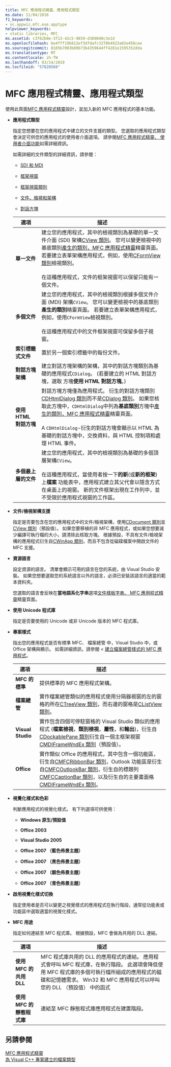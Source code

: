 ```yaml
---
title: MFC 應用程式精靈、應用程式類型
ms.date: 11/04/2016
f1_keywords:
- vc.appwiz.mfc.exe.apptype
helpviewer_keywords:
- static libraries, MFC
ms.assetid: c3f62b0e-3f13-42c5-9859-d3890d0c3e1d
ms.openlocfilehash: be4fff19b812ef3dfdafc3270b4923a02e456cee
ms.sourcegitcommit: 8105b7003b89b73b4359644ff4281e1595352dda
ms.translationtype: MT
ms.contentlocale: zh-TW
ms.lasthandoff: 03/14/2019
ms.locfileid: "57820568"
---
```

# <a name="application-type-mfc-application-wizard"></a>MFC 應用程式精靈、應用程式類型

使用此頁面[MFC 應用程式精靈](../../mfc/reference/mfc-application-wizard.md)設計，並加入新的 MFC 應用程式的基本功能。

- **應用程式類型**

  指定您想要在您的應用程式中建立的文件支援的類型。 您選取的應用程式類型會決定可供您的應用程式的使用者介面選項。 請參閱[MFC 應用程式精靈、 使用者介面功能](../../mfc/reference/user-interface-features-mfc-application-wizard.md)如需詳細資訊。

   如需詳細的文件類型的詳細資訊，請參閱：

  - [SDI 和 MDI](../../mfc/sdi-and-mdi.md)

  - [框架視窗](../../mfc/frame-windows.md)

  - [框架視窗類別](../../mfc/frame-window-classes.md)

  - [文件、檢視和架構](../../mfc/documents-views-and-the-framework.md)

  - [對話方塊](../../mfc/dialog-boxes.md)

  |選項|描述|
  |------------|-----------------|
  |**單一文件**|建立您的應用程式，其中的檢視類別為基礎的單一文件介面 (SDI) 架構[CView 類別](../../mfc/reference/cview-class.md)。 您可以變更檢視中的基底類別[產生的類別，MFC 應用程式精靈](../../mfc/reference/generated-classes-mfc-application-wizard.md)精靈頁面。 若要建立表單架構應用程式，例如，使用[CFormView 類別](../../mfc/reference/cformview-class.md)檢視類別。<br /><br /> 在這種應用程式，文件的框架視窗可以保留只能有一個文件。|
  |**多個文件**|建立您的應用程式，其中的檢視類別根據多個文件介面 (MDI) 架構`CView`。 您可以變更檢視中的基底類別**產生的類別**精靈頁面。 若要建立表單架構應用程式，例如，使用`CFormView`檢視類別。<br /><br /> 在這種應用程式中的文件框架視窗可保留多個子視窗。|
  |**索引標籤式文件**|置於另一個索引標籤中的每份文件。|
  |**對話方塊架構**|建立對話方塊架構的架構，其中的對話方塊類別為基礎的應用程式`CDialog`。 (若要建立的 HTML 對話方塊，選取 方塊**使用 HTML 對話方塊**。)|
  |**使用 HTML 對話方塊**|對話方塊方塊僅為應用程式。 衍生的對話方塊類別[CDHtmlDialog 類別](../../mfc/reference/cdhtmldialog-class.md)而不是[CDialog 類別](../../mfc/reference/cdialog-class.md)。 如果您核取此方塊中，`CDHtmlDialog`中列為**基底類別**方塊中[產生的類別，MFC 應用程式精靈](../../mfc/reference/generated-classes-mfc-application-wizard.md)精靈頁面。<br /><br /> A `CDHtmlDialog`-衍生的對話方塊會顯示以 HTML 為基礎的對話方塊中，交換資料，與 HTML 控制項和處理 HTML 事件。|
  |**多個最上層的文件**|建立您的應用程式，其中的檢視類別為基礎的多個頂層架構`CView`。<br /><br /> 在這種應用程式，當使用者按一下**的新**(或**新的框架**) 上**檔案** 功能表中，應用程式建立其父代會以隱含方式在桌面上的視窗。 新的文件框架出現在工作列中，並不受限於應用程式視窗的工作區。|

- **文件/檢視架構支援**

  指定是否要包含在您的應用程式中的文件/檢視架構，使用[CDocument 類別](../../mfc/reference/cdocument-class.md)並[CView 類別](../../mfc/reference/cview-class.md)（預設值）。 如果您要移植的非 MFC 應用程式，或如果您想要減少編譯可執行檔的大小，請清除此核取方塊。 根據預設，不具有文件/檢視架構的應用程式衍生自[CWinApp 類別](../../mfc/reference/cwinapp-class.md)，而且不包含從磁碟檔案中開啟文件的 MFC 支援。

- **資源語言**

  設定資源的語言。 清單會顯示可用的語言在您的系統，由 Visual Studio 安裝。 如果您想要選取您的系統語言以外的語言，必須已安裝該語言的適當的範本資料夾。

  您選取的語言會反映在**當地語系化字串**選項[文件樣板字串、 MFC 應用程式精靈](../../mfc/reference/document-template-strings-mfc-application-wizard.md)精靈頁面。

- **使用 Unicode 程式庫**

  指定是否要使用的 Unicode 或非 Unicode 版本的 MFC 程式庫。

- **專案樣式**

  指出您的應用程式是否有標準 MFC、 檔案總管 中，Visual Studio 中，或 Office 架構與顯示。 如需詳細資訊，請參閱 <<c0> [ 建立檔案總管樣式的 MFC 應用程式](../../mfc/reference/creating-a-file-explorer-style-mfc-application.md)。

  |選項|描述|
  |------------|-----------------|
  |**MFC 的標準**|提供標準的 MFC 應用程式架構。|
  |**檔案總管**|實作檔案總管類似的應用程式使用分隔器視窗的左的窗格的所在[CTreeView 類別](../../mfc/reference/ctreeview-class.md)，而右邊的窗格是[CListView 類別](../../mfc/reference/clistview-class.md)。|
  |**Visual Studio**|實作包含四個可停駐窗格的 Visual Studio 類似的應用程式 (**檔案檢視**，**類別檢視**，**屬性**，和**輸出**)，衍生自[CDockablePane 類別](../../mfc/reference/cdockablepane-class.md)衍生自一個主框架視窗[CMDIFrameWndEx 類別](../../mfc/reference/cmdiframewndex-class.md)（預設值）。|
  |**Office**|實作類似 Office 的應用程式，其中包含一個功能區，衍生自[CMFCRibbonBar 類別](../../mfc/reference/cmfcribbonbar-class.md)，Outlook 功能區是衍生自[CMFCOutlookBar 類別](../../mfc/reference/cmfcoutlookbar-class.md)，衍生自的標題列[CMFCCaptionBar 類別](../../mfc/reference/cmfccaptionbar-class.md)，以及衍生自的主要畫面格[CMDIFrameWndEx 類別](../../mfc/reference/cmdiframewndex-class.md)。|

- **視覺化樣式和色彩**

  判斷應用程式的視覺化樣式。 有下列選項可供使用：

  - **Windows 原生/預設值**

  - **Office 2003**

  - **Visual Studio 2005**

  - **Office 2007 （藍色佈景主題）**

  - **Office 2007 （黑色佈景主題）**

  - **Office 2007 （銀色佈景主題）**

  - **Office 2007 （青色佈景主題）**

- **啟用視覺化樣式切換**

  指定使用者是否可以變更之視覺樣式的應用程式在執行階段，通常從功能表或功能區中選取適當的視覺化樣式。

- **MFC 用途**

  指定如何連結至 MFC 程式庫。 根據預設，MFC 會做為共用的 DLL 連結。

  |選項|描述|
  |------------|-----------------|
  |**使用 MFC 的共用 DLL**|MFC 程式庫共用的 DLL 的應用程式的連結。 應用程式會呼叫 MFC 程式庫，在執行階段。 此選項會降低使用 MFC 程式庫的多個可執行檔所組成的應用程式的磁碟和記憶體需求。 Win32 和 MFC 應用程式可以呼叫您的 DLL （預設值） 中的函式|
  |**使用 MFC 的靜態程式庫**|連結至 MFC 靜態程式庫應用程式在建置階段。|

## <a name="see-also"></a>另請參閱

[MFC 應用程式精靈](../../mfc/reference/mfc-application-wizard.md)<br/>
[為 Visual C++ 專案建立的檔案類型](../../build/reference/file-types-created-for-visual-cpp-projects.md)
